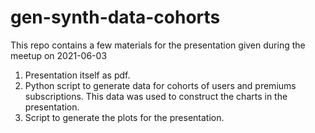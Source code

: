 # gen-synth-data-cohorts
This repo contains a few materials for the presentation given during the meetup on 2021-06-03
1. Presentation itself as pdf.   
2. Python script to generate data for cohorts of users and premiums subscriptions. This data was used to construct the charts in the presentation.      
3. Script to generate the plots for the presentation.
